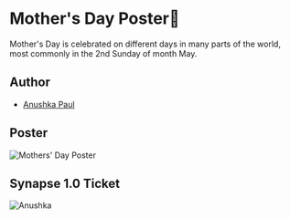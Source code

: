 # Mother's Day Poster🤱
Mother's Day is celebrated on different days in many parts of the world, most commonly in the 2nd Sunday of month May.

## Author
- [Anushka Paul](https://github.com/pilipi-puu-puu)

## Poster
![Mothers' Day Poster](https://user-images.githubusercontent.com/87390353/212488928-43fe1014-1c6a-4544-9df4-93ca184bcad6.png)

## Synapse 1.0 Ticket

![Anushka](https://user-images.githubusercontent.com/87390353/212488943-12bb3ce7-d2e4-400c-abff-cdf0d4dfc833.png)
